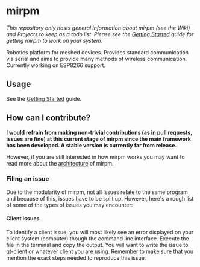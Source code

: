 # mirpm

*This repository only hosts general information about mirpm (see the Wiki) and Projects to keep as a todo list. Please see the [Getting Started](#tbc) guide for getting mirpm to work on your system.*

Robotics platform for meshed devices. Provides standard communication via serial and aims to provide many methods of wireless communication. Currently working on ESP8266 support.

## Usage

See the [Getting Started](wiki/getting-started) guide.

## How can I contribute?

**I would refrain from making non-trivial contributions (as in pull requests, issues are fine) at this current stage of mirpm since the main framework has been developed. A stable version is currently far from release.**

However, if you are still interested in how mirpm works you may want to read more about the [architecture](wiki/architecture) of mirpm.

### Filing an issue

Due to the modularity of mirpm, not all issues relate to the same program and because of this, issues have to be split up. However, here's a rough list of some of the types of issues you may encounter:

#### Client issues

To identify a client issue, you will most likely see an error displayed on your client system (computer) though the command line interface. Execute the file in the terminal and copy the output. You will want to write the issue to [qt-client](/mirpm/qt-client) or whatever client you are using. Remember to make sure that you mention the exact steps needed to reproduce this issue.


